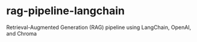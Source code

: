 # rag-pipeline-langchain
Retrieval-Augmented Generation (RAG) pipeline using LangChain, OpenAI, and Chroma
